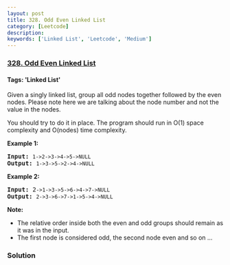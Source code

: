 ```yaml
---
layout: post
title: 328. Odd Even Linked List
category: [Leetcode]
description: 
keywords: ['Linked List', 'Leetcode', 'Medium']
---
```

### [328. Odd Even Linked List](https://leetcode.com/problems/odd-even-linked-list)

#### Tags: 'Linked List'

<div class="content__u3I1 question-content__JfgR"><div><p>Given a singly linked list, group all odd nodes together followed by the even nodes. Please note here we are talking about the node number and not the value in the nodes.</p>
<p>You should try to do it in place. The program should run in O(1) space complexity and O(nodes) time complexity.</p>
<p><b>Example 1:</b></p>
<pre><strong>Input: </strong><code>1-&gt;2-&gt;3-&gt;4-&gt;5-&gt;NULL</code>
<strong>Output: </strong><code>1-&gt;3-&gt;5-&gt;2-&gt;4-&gt;NULL</code>
</pre>
<p><b>Example 2:</b></p>
<pre><strong>Input: </strong>2<code>-&gt;1-&gt;3-&gt;5-&gt;6-&gt;4-&gt;7-&gt;NULL</code>
<strong>Output: </strong><code>2-&gt;3-&gt;6-&gt;7-&gt;1-&gt;5-&gt;4-&gt;NULL</code>
</pre>
<p><b>Note:</b></p>
<ul>
<li>The relative order inside both the even and odd groups should remain as it was in the input.</li>
<li>The first node is considered odd, the second node even and so on ...</li>
</ul>
</div></div>

### Solution
